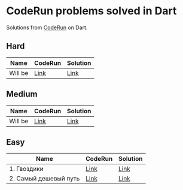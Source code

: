 # CodeRun problems solved in Dart

Solutions from [CodeRun](https://coderun.yandex.ru/) on Dart.


## Hard

| Name                                        | CodeRun                                                          | Solution                                          |
|---------------------------------------------|------------------------------------------------------------------|---------------------------------------------------|
| Will be                                     | [Link]()                                                         | [Link]()                                          |

## Medium

| Name                                        | CodeRun                                                          | Solution                                          |
|---------------------------------------------|------------------------------------------------------------------|---------------------------------------------------|
| Will be                                     | [Link]()                                                         | [Link]()                                          |

## Easy

| Name                                        | CodeRun                                                           | Solution                                         |
|---------------------------------------------|-------------------------------------------------------------------|--------------------------------------------------|
| 1. Гвоздики                                 | [Link](https://coderun.yandex.ru/problem/pin)                     | [Link](./easy/pin.dart)                          |
| 2. Самый дешевый путь                       | [Link](https://coderun.yandex.ru/problem/cheapest-way)            | [Link](./easy/cheapest_way.dart)                 |
